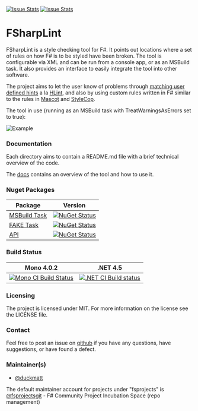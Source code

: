 [![Issue Stats](http://issuestats.com/github/fsprojects/FSharpLint/badge/issue)](http://issuestats.com/github/fsprojects/FSharpLint)
[![Issue Stats](http://issuestats.com/github/fsprojects/FSharpLint/badge/pr)](http://issuestats.com/github/fsprojects/FSharpLint)

# FSharpLint


FSharpLint is a style checking tool for F#. It points out locations where a set of rules on how F# is to be styled have been broken.
The tool is configurable via XML and can be run from a console app, or as an MSBuild task. It also provides an interface to easily integrate the tool into other software.

The project aims to let the user know of problems through [matching user defined hints](http://fsprojects.github.io/FSharpLint/Hints.html) a la [HLint](http://community.haskell.org/~ndm/hlint/), and also by using custom rules written in F# similar to the rules in [Mascot](http://mascot.x9c.fr/manual.html) and [StyleCop](http://stylecop.codeplex.com/).

The tool in use (running as an MSBuild task with TreatWarningsAsErrors set to true):

![Example](http://i.imgur.com/D4c9g1m.png)

### Documentation

Each directory aims to contain a README.md file with a brief technical overview of the code. 

The [docs](http://fsprojects.github.io/FSharpLint/) contains an overview of the tool and how to use it.

### Nuget Packages

Package | Version
------- | --------
[MSBuild Task](https://www.nuget.org/packages/FSharpLint.MSBuild/) | [![NuGet Status](http://img.shields.io/nuget/v/FSharpLint.MSBuild.svg?style=flat)](https://www.nuget.org/packages/FSharpLint.MSBuild/)
[FAKE Task](https://www.nuget.org/packages/FSharpLint.Fake/) | [![NuGet Status](http://img.shields.io/nuget/v/FSharpLint.Fake.svg?style=flat)](https://www.nuget.org/packages/FSharpLint.Fake/)
[API](https://www.nuget.org/packages/FSharpLint.Core/) | [![NuGet Status](http://img.shields.io/nuget/v/FSharpLint.Core.svg?style=flat)](https://www.nuget.org/packages/FSharpLint.Core/)

### Build Status

Mono 4.0.2 | .NET 4.5
---------- | --------
[![Mono CI Build Status](https://travis-ci.org/fsprojects/FSharpLint.svg?branch=master "Build Status")](https://travis-ci.org/fsprojects/FSharpLint) | [![.NET CI Build status](https://ci.appveyor.com/api/projects/status/l4d22kby012cb7jf "Build Status")](https://ci.appveyor.com/project/duckmatt/fsharplint-231)

### Licensing

The project is licensed under MIT. For more information on the license see the LICENSE file.

### Contact

Feel free to post an issue on [github](../../issues) if you have any questions, have suggestions, or have found a defect.

### Maintainer(s)

- [@duckmatt](https://github.com/duckmatt)

The default maintainer account for projects under "fsprojects" is [@fsprojectsgit](https://github.com/fsprojectsgit) - F# Community Project Incubation Space (repo management)

